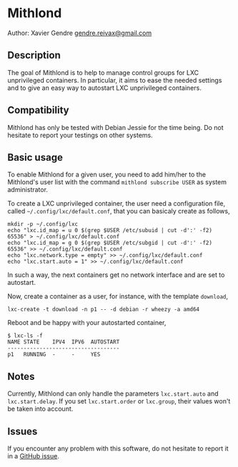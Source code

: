 Mithlond
========

Author:
Xavier Gendre <gendre.reivax@gmail.com>

Description
-----------

The goal of Mithlond is to help to manage control groups for LXC unprivileged containers. In particular, it aims to ease the needed settings and to give an easy way to autostart LXC unprivileged containers.

Compatibility
-------------

Mithlond has only be tested with Debian Jessie for the time being. Do not hesitate to report your testings on other systems.

Basic usage
-----------

To enable Mithlond for a given user, you need to add him/her to the Mithlond's user list with the command `mithlond subscribe USER` as system administrator.

To create a LXC unprivileged container, the user need a configuration file, called `~/.config/lxc/default.conf`, that you can basicaly create as follows,
```
mkdir -p ~/.config/lxc
echo "lxc.id_map = u 0 $(grep $USER /etc/subuid | cut -d':' -f2) 65536" > ~/.config/lxc/default.conf
echo "lxc.id_map = g 0 $(grep $USER /etc/subgid | cut -d':' -f2) 65536" >> ~/.config/lxc/default.conf
echo "lxc.network.type = empty" >> ~/.config/lxc/default.conf
echo "lxc.start.auto = 1" >> ~/.config/lxc/default.conf
```
In such a way, the next containers get no network interface and are set to autostart.

Now, create a container as a user, for instance, with the template `download`,
```
lxc-create -t download -n p1 -- -d debian -r wheezy -a amd64
```
Reboot and be happy with your autostarted container,
```
$ lxc-ls -f
NAME STATE    IPV4  IPV6  AUTOSTART
-----------------------------------
p1   RUNNING  -     -     YES
```

Notes
-----

Currently, Mithlond can only handle the parameters `lxc.start.auto` and `lxc.start.delay`. If you set `lxc.start.order` or `lxc.group`, their values won't be taken into account.

Issues
------

If you encounter any problem with this software, do not hesitate to report it in a [GitHub issue][1].

  [1]: https://github.com/Meseira/mithlond/issues
